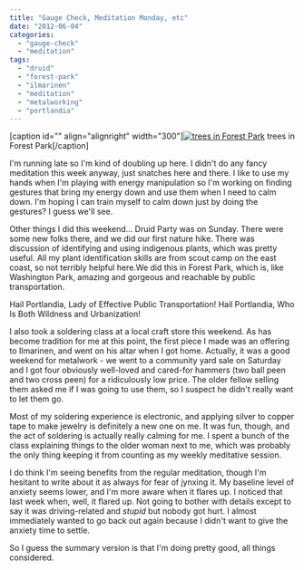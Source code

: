 ```yaml
---
title: "Gauge Check, Meditation Monday, etc"
date: "2012-06-04"
categories: 
  - "gauge-check"
  - "meditation"
tags: 
  - "druid"
  - "forest-park"
  - "ilmarinen"
  - "meditation"
  - "metalworking"
  - "portlandia"
---
```


\[caption id="" align="alignright" width="300"\][![trees in Forest Park](http://jackwren.files.wordpress.com/2012/06/2012-06-03-10-53-31-e1338921212478.jpg?w=300 "Forest Park")](http://jackwren.files.wordpress.com/2012/06/2012-06-03-10-53-31.jpg) trees in Forest Park\[/caption\]

I'm running late so I'm kind of doubling up here. I didn't do any fancy meditation this week anyway, just snatches here and there. I like to use my hands when I'm playing with energy manipulation so I'm working on finding gestures that bring my energy down and use them when I need to calm down. I'm hoping I can train myself to calm down just by doing the gestures? I guess we'll see.

Other things I did this weekend... Druid Party was on Sunday. There were some new folks there, and we did our first nature hike. There was discussion of identifying and using indigenous plants, which was pretty useful. All my plant identification skills are from scout camp on the east coast, so not terribly helpful here.We did this in Forest Park, which is, like Washington Park, amazing and gorgeous and reachable by public transportation.

Hail Portlandia, Lady of Effective Public Transportation! Hail Portlandia, Who Is Both Wildness and Urbanization!

I also took a soldering class at a local craft store this weekend. As has become tradition for me at this point, the first piece I made was an offering to Ilmarinen, and went on his altar when I got home. Actually, it was a good weekend for metalwork - we went to a community yard sale on Saturday and I got four obviously well-loved and cared-for hammers (two ball peen and two cross peen) for a ridiculously low price. The older fellow selling them asked me if I was going to use them, so I suspect he didn't really want to let them go.

Most of my soldering experience is electronic, and applying silver to copper tape to make jewelry is definitely a new one on me. It was fun, though, and the act of soldering is actually really calming for me. I spent a bunch of the class explaining things to the older woman next to me, which was probably the only thing keeping it from counting as my weekly meditative session.

I do think I'm seeing benefits from the regular meditation, though I'm hesitant to write about it as always for fear of jynxing it. My baseline level of anxiety seems lower, and I'm more aware when it flares up. I noticed that last week when, well, it flared up. Not going to bother with details except to say it was driving-related and _stupid_ but nobody got hurt. I almost immediately wanted to go back out again because I didn't want to give the anxiety time to settle.

So I guess the summary version is that I'm doing pretty good, all things considered.
